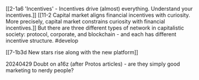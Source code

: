 [[2-1a6 'Incentives' - Incentives drive (almost) everything. Understand your incentives.]]
[[11-2 Capital market aligns financial incentives with curiosity. More precisely, capital market constrains curiosity with financial incentives.]]
	But there are three different types of network in capitalistic society: protocol, corporate, and blockchain - and each has different incentive structure. #develop 

[[7-1b3d New stars rise along with the new platform]]

20240429 Doubt on a16z (after Protos articles) - are they simply good marketing to nerdy people?
